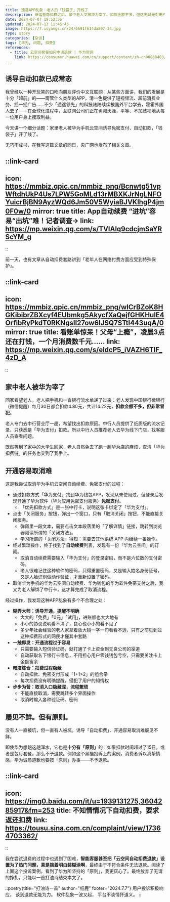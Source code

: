 ```yaml
---
title: 遭遇APP乱象：老人的「钱袋子」开线了
description: 继运营商扣费之后，家中老人又被华为宰了。扣款金额不多，但这无疑是对用户知情权利的践踏和侮辱。诱导自动扣款，开通容易取消难，是互联网APP们的丑恶常态。
date: 2024-07-07 19:52:56
updated: 2024-07-13 11:46:43
image: https://7.isyangs.cn/24/6691f614da807-24.jpg
type: story
categories: [杂谈]
tags: [华为, 问题, 扣费]
references:
  - title: 云空间套餐如何申请退款 | 华为官网
    link: https://consumer.huawei.com/cn/support/content/zh-cn00838483/
---
```


## 诱导自动扣款已成常态

我曾经以一种开玩笑的口吻向朋友评价中文互联网：从某些方面讲，我们的发展是十分「超前」的——甭管什么类型的APP，清一色提供了短视频流、超前消费业务、摇一摇广告……不少「遥遥领先」的科技陆陆续续被国外平台学去，霍霍外国人去了——在全球化进程中，互联网公司们正在勇闯天涯，平等、不加歧视地从每一位用户身上攫取利益。

今天讲一个细分话题：家里老人被华为手机云空间诱导免密支付、自动扣款，「钱袋子」开了线了。

无巧不成书，在我写这篇文章的同日，央广网也发布了相关文章。

::link-card
---
icon: https://mmbiz.qpic.cn/mmbiz_png/Bcnwtg51vpWftdhUkP4Us7LPW5GoMLd13rMBXKJrNgLNFOYuicrBjBN9AyzWQd6Jm50V5WyiaBJVKlhgP4jm0F0w/0
mirror: true
title: App自动续费 “进坑”容易“出坑”难！记者调查→
link: https://mp.weixin.qq.com/s/TVIAlq9cdcjmSaYRScYM_g
---
::

前一天，也有文章从自动扣费套路讲到「老年人在网络付费方面应受到特殊保护」。

::link-card
---
icon: https://mmbiz.qpic.cn/mmbiz_png/wlCrBZoK8HGKibibrZBXcyf4EUbmkg5AkycfXaQejfGHKHulE4OrfibRyPkdT0RKNgslI27ow6IJSQ7STtl443uqA/0
mirror: true
title: 看账单惊呆！父母“上瘾”，凌晨3点还在打钱，一个月消费数千元……
link: https://mp.weixin.qq.com/s/eldcP5_iVAZH6TlF_4zD_A
---
::

## 家中老人被华为宰了

回家看望老人，老人把手机和一沓银行流水单递了过来：老人发现中国银行微银行（微信提醒）每月30日都会扣款4.80元，共计14.22元，**扣款金额不多，但非常冒犯**。

老人专门去中行营业厅一趟，希望找出扣款原因。中行人员提供了纸质版的流水记录，只获悉是「华为支付」扣款。所以中行人员推荐老人去华为线下门店，找客服人员查看问题。

既然等到了家中的大学生回家，老人自然免去了跑一趟华为店的麻烦，查清「华为扣费链」的任务也交到了我手上。

## 开通容易取消难

这是我尝试取消华为手机云空间自动续费、免密支付的过程：

- 通过扣款方式「华为支付」找到华为钱包APP，发现从未使用过，但登录后发现开通了华为软件（华为应用免密支付服务）**免密支付**。
  - 「优先扣款方式」是一张中行卡，说明这张卡绑定了「华为支付」。
- 点击「关闭服务」按钮，弹出一个窗口，只有「取消关闭」按钮，不能直接关闭服务。
  - 弹窗里一段文本，需要点击文本段落里的「了解详情」链接，跳转到浏览器阅读所谓的「关闭方法」。
  - 学习所谓的「关闭方法」得知：需要去其他系统 APP 内继续一番操作。
- 经过繁琐操作，终于找到了**自动续费**列表，发现有一份「华为云空间」的订阅。
  - 取消自动续费需要输入「华为支付」的登录密码，而不是六位数的支付密码。
  - 老人很难记住这种软件的密码，只得重置密码，又是输入姓名身份证号，又是人脸识别做动作验证，才重新设置了密码。
- 取消华为手机的华为云空间自动续费、华为钱包的华为软件免密支付之后，我又为老人解绑了中行卡，这才算完成了取消流程。

经过操作，我发现这种APP乱象有多个不合理之处：

- **糊弄大师：诱导开通，提醒不明确**
  - 大大的「免费」「0元」「试用」，进账额也大大地有
  - 小小的协议说明看不清了，良心也小小的看不见了
  - 多少年社会经验的老人家拿着放大镜一字一句看看不透，只有之前见到过这种扣费形式的网民才懂其中套路
- **一触即发：开通流程过于容易**
  - 只需要输入短信验证码，就打通了卡上资金到无良公司的渠道
  - 自动获取名下银行卡信息，不用担心用户零钱钱包亏空，只需要关注卡上金额富余
- **暗度陈仓：扣费过程隐蔽**
  - 自动扣款、免密支付形成「1+1>2」的组合拳
  - 每次扣费没有明确提醒，侵犯了用户的知情权
- **步步为营：取消入口隐藏深，流程繁琐**
  - 不能直接取消，需要跳转多个界面操作
  - 取消时输入各种验证码、密码

## 屡见不鲜。但有原则。

没有人一直被坑，但一直有人被坑。诱导「自动扣费」、开通容易取消难屡见不鲜。

即使华为想趟这趟浑水，它也是&zwj;**十分有「原则」**&zwj;的：如果扣款时间超过了15日，或者是包月套餐，那么不予退款。例如这个黑猫投诉上的案例，消费者诉以真挚情感，华为诚恳道歉也要按「原则」办事——不予退款。

::link-card
---
icon: https://img0.baidu.com/it/u=1939131275,3604285917&fm=253
title: 不知情情况下自动扣费，要求返还扣费
link: https://tousu.sina.com.cn/complaint/view/17364703362/
---
::

我在尝试退费的过程中也遇到了困难，**智能客服甚至把「云空间自动扣费退款」设置为了热门问题，真是揣着明白装糊涂啊**，最终由于不符合条件无法退款。阅读了上面这个投诉案例，看到了华为所坚持的「原则」，我更灰心了。最终放弃了无谓的挣扎，只能以一首打油诗结束本文了。

::poetry{title="打油诗一首" author="纸鹿" footer="2024.7.7"}
用户投诉积极响应，
谈到退款无能为力。
软件乱象一波又起，
平台不谈情怀道义。
::
